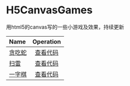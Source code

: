 # H5CanvasGames
用html5的canvas写的一些小游戏及效果，持续更新

| Name | Operation |
|:-------- |:--------:|
| [贪吃蛇](https://yanghaomine4ever.github.io/H5CanvasGames/snake/snake.html) | [查看代码](https://github.com/yanghaoMine4ever/H5CanvasGames/tree/master/snake) |
| [扫雷](https://yanghaomine4ever.github.io/H5CanvasGames/mine-sweeper/index.html) | [查看代码](https://github.com/yanghaoMine4ever/H5CanvasGames/tree/master/mine-sweeper) |
| [一字棋](https://yanghaomine4ever.github.io/H5CanvasGames/tic-tac-toe/index.html) | [查看代码](https://github.com/yanghaoMine4ever/H5CanvasGames/tree/master/tic-tac-toe) |
